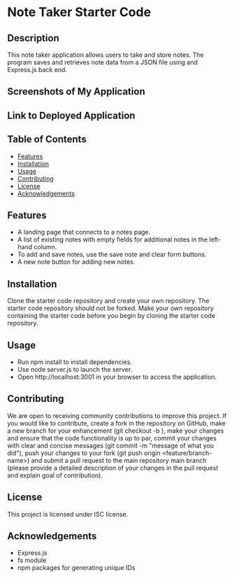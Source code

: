 # Note Taker Starter Code

## Description
This note taker application allows users to take and store notes. The program saves and retrieves note data from a JSON file using and Express.js back end.

## Screenshots of My Application

## Link to Deployed Application

## Table of Contents
- [Features](#features)
- [Installation](#installation)
- [Usage](#usage)
- [Contributing](#contributing)
- [License](#license)
- [Acknowledgements](#acknowledgements)

## Features
- A landing page that connects to a notes page.
- A list of existing notes with empty fields for additional notes in the left-hand column.
- To add and save notes, use the save note and clear form buttons.
- A new note button for adding new notes.

## Installation
Clone the starter code repository and create your own repository. The starter code repository should not be forked. Make your own repository containing the starter code before you begin by cloning the starter code repository.

## Usage
- Run npm install to install dependencies.
- Use node server.js to launch the server.
- Open http://localhost:3001 in your browser to access the application.

## Contributing
We are open to receiving community contributions to improve this project. If you would like to contribute, create a fork in the repository on GitHub, make a new branch for your enhancement (git checkout -b ), make your changes and ensure that the code functionality is up to par, commit your changes with clear and concise messages (git commit -m "message of what you did"), push your changes to your fork (git push origin <feature/branch-name>) and submit a pull request to the main repository main branch (please provide a detailed description of your changes in the pull request and explain goal of contribution).

## License
This project is licensed under ISC license.

## Acknowledgements
- Express.js
- fs module
- npm packages for generating unique IDs